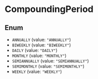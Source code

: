 # CompoundingPeriod

## Enum

* `ANNUALLY` (value: `"ANNUALLY"`)
* `BIWEEKLY` (value: `"BIWEEKLY"`)
* `DAILY` (value: `"DAILY"`)
* `MONTHLY` (value: `"MONTHLY"`)
* `SEMIANNUALLY` (value: `"SEMIANNUALLY"`)
* `SEMIMONTHLY` (value: `"SEMIMONTHLY"`)
* `WEEKLY` (value: `"WEEKLY"`)
